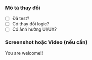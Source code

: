 ### Mô tả thay đổi

- [ ] Đã test?
- [ ] Có thay đổi logic?
- [ ] Có ảnh hưởng UI/UX?

### Screenshot hoặc Video (nếu cần)

You are welcome!!